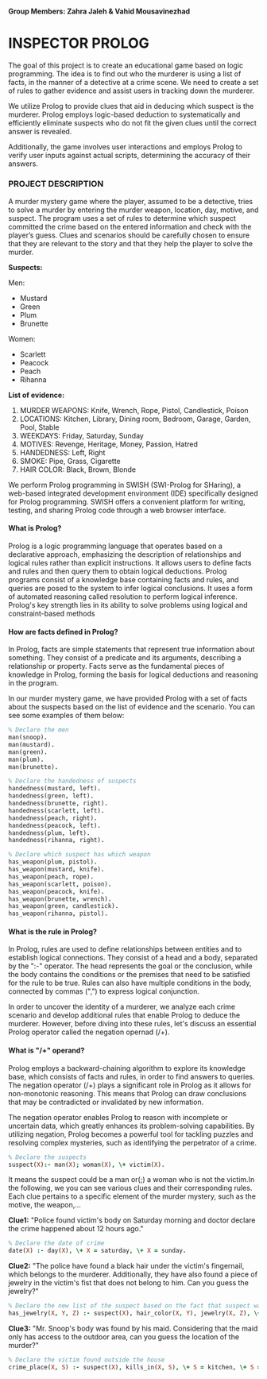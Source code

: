 #### Group Members: Zahra Jaleh & Vahid Mousavinezhad

# INSPECTOR PROLOG

The goal of this project is to create an educational game based on logic programming. The idea is to find out who the murderer is using a list of facts, in the manner of a detective at a crime scene. We need to create a set of rules to gather evidence and assist users in tracking down the murderer.

We utilize Prolog to provide clues that aid in deducing which suspect is the murderer. Prolog employs logic-based deduction to systematically and efficiently eliminate suspects who do not fit the given clues until the correct answer is revealed.

Additionally, the game involves user interactions and employs Prolog to verify user inputs against actual scripts, determining the accuracy of their answers.

### PROJECT DESCRIPTION

A murder mystery game where the player, assumed to be a detective, tries to solve a murder by entering the murder weapon, location, day, motive, and suspect. The program uses a set of rules to determine which suspect committed the crime based on the entered information and check with the player’s guess. Clues and scenarios should be carefully chosen to ensure that they are relevant to the story and that they help the player to solve the murder.

**Suspects:**

Men:
- Mustard
- Green
- Plum
- Brunette

Women:
- Scarlett
- Peacock
- Peach
- Rihanna

**List of evidence:**

1. MURDER WEAPONS: Knife, Wrench, Rope, Pistol, Candlestick, Poison
2. LOCATIONS: Kitchen, Library, Dining room, Bedroom, Garage, Garden, Pool, Stable
3. WEEKDAYS: Friday, Saturday, Sunday
4. MOTIVES: Revenge, Heritage, Money, Passion, Hatred
5. HANDEDNESS: Left, Right
6. SMOKE: Pipe, Grass, Cigarette
7. HAIR COLOR: Black, Brown, Blonde

We perform Prolog programming in SWISH (SWI-Prolog for SHaring), a web-based integrated development environment (IDE) specifically designed for Prolog programming. SWISH offers a convenient platform for writing, testing, and sharing Prolog code through a web browser interface.


#### What is Prolog?

Prolog is a logic programming language that operates based on a declarative approach, emphasizing the description of relationships and logical rules rather than explicit instructions. It allows users to define facts and rules and then query them to obtain logical deductions. Prolog programs consist of a knowledge base containing facts and rules, and queries are posed to the system to infer logical conclusions. It uses a form of automated reasoning called resolution to perform logical inference. Prolog's key strength lies in its ability to solve problems using logical and constraint-based methods


#### How are facts defined in Prolog?

In Prolog, facts are simple statements that represent true information about something. They consist of a predicate and its arguments, describing a relationship or property. Facts serve as the fundamental pieces of knowledge in Prolog, forming the basis for logical deductions and reasoning in the program.

In our murder mystery game, we have provided Prolog with a set of facts about the suspects based on the list of evidence and the scenario. You can see some examples of them below:

```prolog
% Declare the men
man(snoop).
man(mustard).
man(green).
man(plum).
man(brunette).

% Declare the handedness of suspects
handedness(mustard, left).
handedness(green, left).
handedness(brunette, right).
handedness(scarlett, left).
handedness(peach, right).
handedness(peacock, left).
handedness(plum, left).
handedness(rihanna, right).

% Declare which suspect has which weapon
has_weapon(plum, pistol).
has_weapon(mustard, knife).
has_weapon(peach, rope).
has_weapon(scarlett, poison).
has_weapon(peacock, knife).
has_weapon(brunette, wrench).
has_weapon(green, candlestick).
has_weapon(rihanna, pistol).

```

#### What is the rule in Prolog?

In Prolog, rules are used to define relationships between entities and to establish logical connections. They consist of a head and a body, separated by the ":-" operator. The head represents the goal or the conclusion, while the body contains the conditions or the premises that need to be satisfied for the rule to be true. Rules can also have multiple conditions in the body, connected by commas (",") to express logical conjunction.

In order to uncover the identity of a murderer, we analyze each crime scenario and develop additional rules that enable Prolog to deduce the murderer. However, before diving into these rules, let's discuss an essential Prolog operator called the negation opernad (/+).


#### What is "/+" operand?

Prolog employs a backward-chaining algorithm to explore its knowledge base, which consists of facts and rules, in order to find answers to queries. The negation operator (/+) plays a significant role in Prolog as it allows for non-monotonic reasoning. This means that Prolog can draw conclusions that may be contradicted or invalidated by new information.

The negation operator enables Prolog to reason with incomplete or uncertain data, which greatly enhances its problem-solving capabilities. By utilizing negation, Prolog becomes a powerful tool for tackling puzzles and resolving complex mysteries, such as identifying the perpetrator of a crime.


```prolog
% Declare the suspects
suspect(X):- man(X); woman(X), \+ victim(X).
```

It means the suspect could be a man or(;) a woman who is not the victim.In the following, we you can see various clues and their corresponding rules. Each clue pertains to a specific element of the murder mystery, such as the motive, the weapon,...


**Clue1:**
"Police found victim's body on Saturday morning and doctor declare the crime happened about 12 hours ago."
```prolog
% Declare the date of crime
date(X) :- day(X), \+ X = saturday, \+ X = sunday.
```

**Clue2:**
"The police have found a black hair under the victim's fingernail, which belongs to the murderer. Additionally, they have also found a piece of jewelry in the victim's fist that does not belong to him. Can you guess the jewelry?"
```prolog
% Declare the new list of the suspect based on the fact that suspect was black and has a jewelry
has_jewelry(X, Y, Z) :- suspect(X), hair_color(X, Y), jewelry(X, Z), \+ Y = blonde, \+ Y = brown.
```

**Clue3:**
"Mr. Snoop's body was found by his maid. Considering that the maid only has access to the outdoor area, can you guess the location of the murder?"
```prolog
% Declare the victim found outside the house
crime_place(X, S) :- suspect(X), kills_in(X, S), \+ S = kitchen, \+ S = bedroom, \+ S = library.
```


